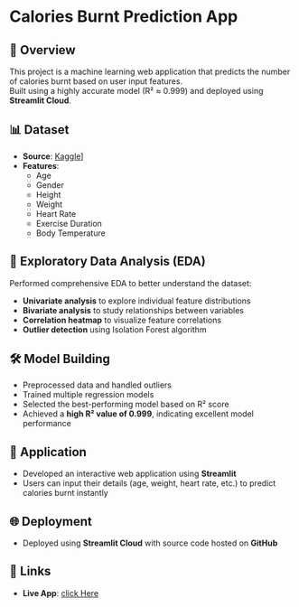 # Calories Burnt Prediction App

## 📌 Overview
This project is a machine learning web application that predicts the number of calories burnt based on user input features.  
Built using a highly accurate model (R² ≈ 0.999) and deployed using **Streamlit Cloud**.

## 📊 Dataset
- **Source**: [Kaggle](https://www.kaggle.com/datasets/ruchikakumbhar/calories-burnt-prediction/data)]
- **Features**:
  - Age
  - Gender
  - Height
  - Weight
  - Heart Rate
  - Exercise Duration
  - Body Temperature
    
## 🔎 Exploratory Data Analysis (EDA)
Performed comprehensive EDA to better understand the dataset:
- **Univariate analysis** to explore individual feature distributions
- **Bivariate analysis** to study relationships between variables
- **Correlation heatmap** to visualize feature correlations
- **Outlier detection** using Isolation Forest algorithm

## 🛠️ Model Building
- Preprocessed data and handled outliers
- Trained multiple regression models
- Selected the best-performing model based on R² score
- Achieved a **high R² value of 0.999**, indicating excellent model performance

## 🚀 Application
- Developed an interactive web application using **Streamlit**
- Users can input their details (age, weight, heart rate, etc.) to predict calories burnt instantly

## 🌐 Deployment
- Deployed using **Streamlit Cloud** with source code hosted on **GitHub**

## 🔗 Links
- **Live App**: [click Here](https://burnt-calorie-predictor-hp2zvwkcyednrbpgjc7svd.streamlit.app/Prediction)
